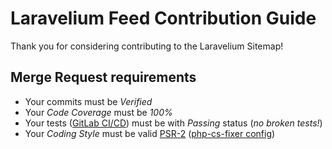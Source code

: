 # Laravelium Feed Contribution Guide

Thank you for considering contributing to the Laravelium Sitemap!

## Merge Request requirements

- Your commits must be *Verified*
- Your *Code Coverage* must be *100%*
- Your tests ([GitLab CI/CD](https://docs.gitlab.com/ee/ci/)) must be with *Passing* status (*no broken tests!*)
- Your *Coding Style* must be valid [PSR-2](https://www.php-fig.org/psr/psr-2/) ([php-cs-fixer config](https://gitlab.com/snippets/1749141))